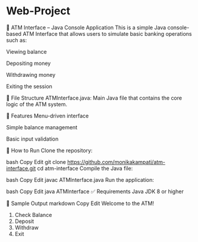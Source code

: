 # Web-Project
🏧 ATM Interface – Java Console Application
This is a simple Java console-based ATM Interface that allows users to simulate basic banking operations such as:

Viewing balance

Depositing money

Withdrawing money

Exiting the session

📁 File Structure
ATMInterface.java: Main Java file that contains the core logic of the ATM system.

🔧 Features
Menu-driven interface

Simple balance management

Basic input validation

🚀 How to Run
Clone the repository:

bash
Copy
Edit
git clone https://github.com/monikakampati/atm-interface.git
cd atm-interface
Compile the Java file:

bash
Copy
Edit
javac ATMInterface.java
Run the application:

bash
Copy
Edit
java ATMInterface
✅ Requirements
Java JDK 8 or higher

📸 Sample Output
markdown
Copy
Edit
Welcome to the ATM!
1. Check Balance
2. Deposit
3. Withdraw
4. Exit
